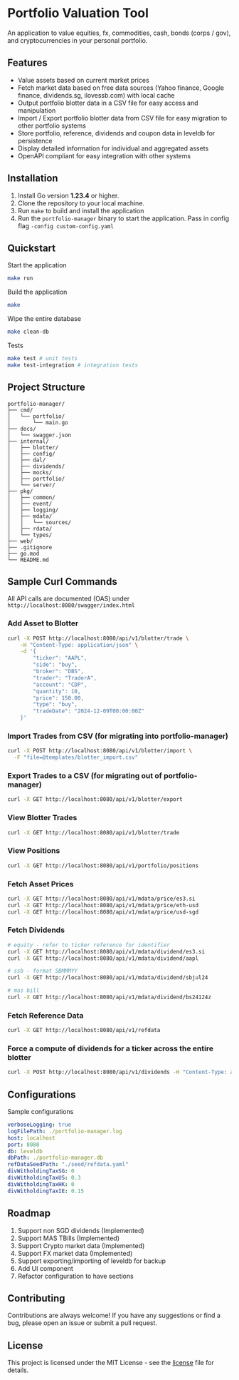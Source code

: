 # Portfolio Valuation Tool

An application to value equities, fx, commodities, cash, bonds (corps / gov), and cryptocurrencies in your personal portfolio.

## Features

- Value assets based on current market prices
- Fetch market data based on free data sources (Yahoo finance, Google finance, dividends.sg, ilovessb.com) with local cache
- Output portfolio blotter data in a CSV file for easy access and manipulation
- Import / Export portfolio blotter data from CSV file for easy migration to other portfolio systems
- Store portfolio, reference, dividends and coupon data in leveldb for persistence
- Display detailed information for individual and aggregated assets
- OpenAPI compliant for easy integration with other systems

## Installation

1. Install Go version <b>1.23.4</b> or higher.
2. Clone the repository to your local machine.
3. Run `make` to build and install the application
4. Run the `portfolio-manager` binary to start the application. Pass in config flag `-config custom-config.yaml`

## Quickstart

Start the application

```sh
make run
```

Build the application

```sh
make
```

Wipe the entire database

```sh
make clean-db
```

Tests

```sh
make test # unit tests
make test-integration # integration tests
```

## Project Structure

```
portfolio-manager/
├── cmd/
│   └── portfolio/
│       └── main.go
├── docs/
│   └── swagger.json
├── internal/
│   ├── blotter/
│   ├── config/
│   ├── dal/
│   ├── dividends/
│   ├── mocks/
│   ├── portfolio/
│   └── server/
├── pkg/
│   ├── common/
│   ├── event/
│   ├── logging/
│   ├── mdata/
│   │   └── sources/
│   ├── rdata/
│   └── types/
├── web/
├── .gitignore
├── go.mod
└── README.md
```

## Sample Curl Commands

All API calls are documented (OAS) under `http://localhost:8080/swagger/index.html`

### Add Asset to Blotter

```sh
curl -X POST http://localhost:8080/api/v1/blotter/trade \
    -H "Content-Type: application/json" \
    -d '{
        "ticker": "AAPL",
        "side": "buy",
        "broker": "DBS",
        "trader": "TraderA",
        "account": "CDP",
        "quantity": 10,
        "price": 150.00,
        "type": "buy",
        "tradeDate": "2024-12-09T00:00:00Z"
    }'
```

### Import Trades from CSV (for migrating into portfolio-manager)

```sh
curl -X POST http://localhost:8080/api/v1/blotter/import \
  -F "file=@templates/blotter_import.csv"
```

### Export Trades to a CSV (for migrating out of portfolio-manager)

```sh
curl -X GET http://localhost:8080/api/v1/blotter/export
```

### View Blotter Trades

```sh
curl -X GET http://localhost:8080/api/v1/blotter/trade
```

### View Positions

```sh
curl -X GET http://localhost:8080/api/v1/portfolio/positions
```

### Fetch Asset Prices

```sh
curl -X GET http://localhost:8080/api/v1/mdata/price/es3.si
curl -X GET http://localhost:8080/api/v1/mdata/price/eth-usd
curl -X GET http://localhost:8080/api/v1/mdata/price/usd-sgd
```

### Fetch Dividends

```sh
# equity - refer to ticker reference for identifier
curl -X GET http://localhost:8080/api/v1/mdata/dividend/es3.si
curl -X GET http://localhost:8080/api/v1/mdata/dividend/aapl

# ssb - format SBMMMYY
curl -X GET http://localhost:8080/api/v1/mdata/dividend/sbjul24

# mas bill
curl -X GET http://localhost:8080/api/v1/mdata/dividend/bs24124z
```

### Fetch Reference Data

```sh
curl -X GET http://localhost:8080/api/v1/refdata
```

### Force a compute of dividends for a ticker across the entire blotter

```sh
curl -X POST http://localhost:8080/api/v1/dividends -H "Content-Type: application/json" -d '{"ticker": "ES3.SI"}'
```

## Configurations

Sample configurations

```yaml
verboseLogging: true
logFilePath: ./portfolio-manager.log
host: localhost
port: 8080
db: leveldb
dbPath: ./portfolio-manager.db
refDataSeedPath: "./seed/refdata.yaml"
divWitholdingTaxSG: 0
divWitholdingTaxUS: 0.3
divWitholdingTaxHK: 0
divWitholdingTaxIE: 0.15
```

## Roadmap

1. Support non SGD dividends (Implemented)
2. Support MAS TBills (Implemented)
3. Support Crypto market data (Implemented)
4. Support FX market data (Implemented)
5. Support exporting/importing of leveldb for backup
6. Add UI component
7. Refactor configuration to have sections

## Contributing

Contributions are always welcome! If you have any suggestions or find a bug, please open an issue or submit a pull request.

## License

This project is licensed under the MIT License - see the [license](./LICENSE) file for details.
